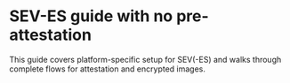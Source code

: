 # SEV-ES guide with no pre-attestation

This guide covers platform-specific setup for SEV(-ES) and walks through
complete flows for attestation and encrypted images.


